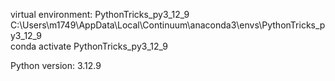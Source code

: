 virtual environment: PythonTricks_py3_12_9     C:\Users\m1749\AppData\Local\Continuum\anaconda3\envs\PythonTricks_py3_12_9  
conda activate PythonTricks_py3_12_9

Python version: 3.12.9  

